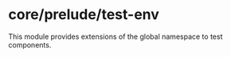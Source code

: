 # core/prelude/test-env

This module provides extensions of the global namespace to test components.
